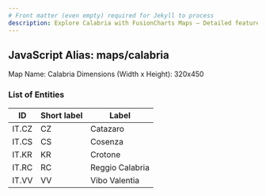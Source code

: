 ```yaml
---
# Front matter (even empty) required for Jekyll to process
description: Explore Calabria with FusionCharts Maps – Detailed features for seamless integration. Try now & enhance your data visualization today! 
---
```


## JavaScript Alias: maps/calabria

Map Name: Calabria
Dimensions (Width x Height): 320x450





### List of Entities

ID | Short label | Label
---|---|---|
IT.CZ|CZ|Catazaro
IT.CS|CS|Cosenza
IT.KR|KR|Crotone
IT.RC|RC|Reggio Calabria
IT.VV|VV|Vibo Valentia


